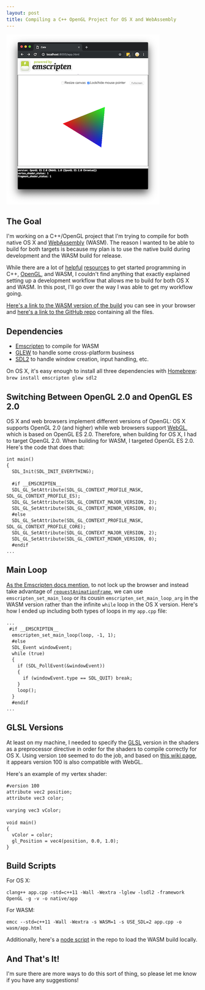 ```yaml
---
layout: post
title: Compiling a C++ OpenGL Project for OS X and WebAssembly
---
```


[![A colorful triangle in WASM](/images/opengl-osx-and-wasm.png)](https://wasm-triangle.mtmckenna.com)

## The Goal

I'm working on a C++/OpenGL project that I'm trying to compile for both native OS X and [WebAssembly](https://webassembly.org/) (WASM). The reason I wanted to be able to build for both targets is because my plan is to use the native build during development and the WASM build for release.

While there are a lot of [helpful](https://uncovergame.com/2015/01/21/porting-a-complete-c-game-engine-to-html5-through-emscripten/) [resources](https://gist.github.com/isc30/d379e40cbe4f0f34a3ee9ddeda2666db) to get started programming in C++, [OpenGL](https://open.gl), and WASM, I couldn't find anything that exactly explained setting up a development workflow that allows me to build for both OS X and WASM. In this post, I'll go over the way I was able to get my workflow going.

[Here's a link to the WASM version of the build](https://wasm-triangle.mtmckenna.com) you can see in your browser and [here's a link to the GitHub repo](https://github.com/mtmckenna/opengl-osx-wasm) containing all the files.

## Dependencies

- [Emscripten](https://emscripten.org/) to compile for WASM
- [GLEW](http://glew.sourceforge.net/) to handle some cross-platform business
- [SDL2](https://www.libsdl.org/index.php) to handle window creation, input handling, etc.

On OS X, it's easy enough to install all three dependencies with [Homebrew](https://brew.sh/): `brew install emscripten glew sdl2`

## Switching Between OpenGL 2.0 and OpenGL ES 2.0

OS X and web browsers implement different versions of OpenGL: OS X supports OpenGL 2.0 (and higher) while web browsers support [WebGL](https://developer.mozilla.org/en-US/docs/Web/API/WebGL_API), which is based on OpenGL ES 2.0. Therefore, when building for OS X, I had to target OpenGL 2.0. When building for WASM, I targeted OpenGL ES 2.0. Here's the code that does that:

```
int main()
{
  SDL_Init(SDL_INIT_EVERYTHING);

  #if __EMSCRIPTEN__
  SDL_GL_SetAttribute(SDL_GL_CONTEXT_PROFILE_MASK, SDL_GL_CONTEXT_PROFILE_ES);
  SDL_GL_SetAttribute(SDL_GL_CONTEXT_MAJOR_VERSION, 2);
  SDL_GL_SetAttribute(SDL_GL_CONTEXT_MINOR_VERSION, 0);
  #else
  SDL_GL_SetAttribute(SDL_GL_CONTEXT_PROFILE_MASK, SDL_GL_CONTEXT_PROFILE_CORE);
  SDL_GL_SetAttribute(SDL_GL_CONTEXT_MAJOR_VERSION, 2);
  SDL_GL_SetAttribute(SDL_GL_CONTEXT_MINOR_VERSION, 0);
  #endif
...
```

## Main Loop

[As the Emscripten docs mention](https://emscripten.org/docs/optimizing/Optimizing-WebGL.html#optimizing-load-times-and-other-best-practices), to not lock up the browser and instead take advantage of [`requestAnimationFrame`](https://developer.mozilla.org/en-US/docs/Web/API/window/requestAnimationFrame), we can use `emscripten_set_main_loop` or its cousin `emscripten_set_main_loop_arg` in the WASM version rather than the infinite `while` loop in the OS X version. Here's how I ended up including both types of loops in my `app.cpp` file:

```
...
 #if __EMSCRIPTEN__
  emscripten_set_main_loop(loop, -1, 1);
  #else
  SDL_Event windowEvent;
  while (true)
  {
    if (SDL_PollEvent(&windowEvent))
    {
      if (windowEvent.type == SDL_QUIT) break;
    }
    loop();
  }
  #endif
...
```

## GLSL Versions

At least on my machine, I needed to specify the [GLSL](https://en.wikipedia.org/wiki/OpenGL_Shading_Language) version in the shaders as a preprocessor directive in order for the shaders to compile correctly for OS X. Using version `100` seemed to do the job, and based on [this wiki page](https://en.wikipedia.org/wiki/OpenGL_Shading_Language#Versions), it appears version 100 is also compatible with WebGL.

Here's an example of my vertex shader:

```
#version 100
attribute vec2 position;
attribute vec3 color;

varying vec3 vColor;

void main()
{
  vColor = color;
  gl_Position = vec4(position, 0.0, 1.0);
}
```

## Build Scripts

For OS X:

```
clang++ app.cpp -std=c++11 -Wall -Wextra -lglew -lsdl2 -framework OpenGL -g -v -o native/app
```

For WASM:

```
emcc --std=c++11 -Wall -Wextra -s WASM=1 -s USE_SDL=2 app.cpp -o wasm/app.html
```

Additionally, here's a [node script](https://github.com/mtmckenna/opengl-osx-wasm/blob/master/scripts/server.js) in the repo to load the WASM build locally.

## And That's It!

I'm sure there are more ways to do this sort of thing, so please let me know if you have any suggestions!
